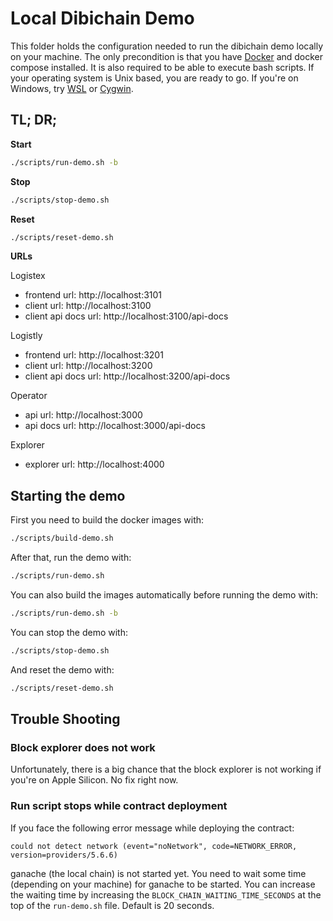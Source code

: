 # Local Dibichain Demo

This folder holds the configuration needed to run the dibichain demo locally on your machine. The only precondition is that you have [Docker](https://www.docker.com) and docker compose installed. It is also required to be able to execute bash scripts. If your operating system is Unix based, you are ready to go. If you're on Windows, try [WSL](https://docs.microsoft.com/en-gb/windows/wsl/install) or [Cygwin](https://www.cygwin.com).


## TL; DR;

**Start**
```bash
./scripts/run-demo.sh -b
```

**Stop**
```bash
./scripts/stop-demo.sh
```

**Reset**
```bash
./scripts/reset-demo.sh
```

**URLs**

Logistex
- frontend url: http://localhost:3101
- client url: http://localhost:3100
- client api docs url: http://localhost:3100/api-docs

Logistly
- frontend url: http://localhost:3201
- client url: http://localhost:3200
- client api docs url: http://localhost:3200/api-docs

Operator
- api url: http://localhost:3000
- api docs url: http://localhost:3000/api-docs

Explorer
- explorer url: http://localhost:4000


## Starting the demo

First you need to build the docker images with:
```bash
./scripts/build-demo.sh
```

After that, run the demo with:
```bash
./scripts/run-demo.sh
```

You can also build the images automatically before running the demo with:
```bash
./scripts/run-demo.sh -b
```

You can stop the demo with:
```bash
./scripts/stop-demo.sh
```

And reset the demo with:
```bash
./scripts/reset-demo.sh
```


## Trouble Shooting

### Block explorer does not work

Unfortunately, there is a big chance that the block explorer is not working if you're on Apple Silicon. No fix right now.


### Run script stops while contract deployment

If you face the following error message while deploying the contract:
```
could not detect network (event="noNetwork", code=NETWORK_ERROR, version=providers/5.6.6)
```
ganache (the local chain) is not started yet. You need to wait some time (depending on your machine) for ganache to be started. You can increase the waiting time by increasing the `BLOCK_CHAIN_WAITING_TIME_SECONDS` at the top of the `run-demo.sh` file. Default is 20 seconds.